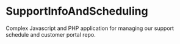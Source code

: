 # SupportInfoAndScheduling
Complex Javascript and PHP application for managing our support schedule and customer portal repo.
